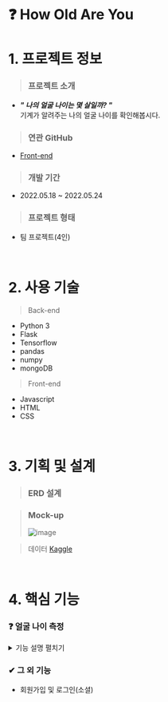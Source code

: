 # ❓ How Old Are You

# 1. 프로젝트 정보

> ### 프로젝트 소개
- ***" 나의 얼굴 나이는 몇 살일까? "***  
기계가 알려주는 나의 얼굴 나이를 확인해봅시다.

> ### 연관 GitHub
- [Front-end](https://github.com/angar2/HOAY-frontend)

> ### 개발 기간
- 2022.05.18 ~ 2022.05.24

> ### 프로젝트 형태
- 팀 프로젝트(4인)

<br>

# 2. 사용 기술

> Back-end
- Python 3  
- Flask
- Tensorflow  
- pandas 
- numpy  
- mongoDB  

> Front-end
- Javascript
- HTML
- CSS

<br>

# 3. 기획 및 설계
> ### ERD 설계
> 

> ### Mock-up
> ![image](https://user-images.githubusercontent.com/100769423/186613503-ea2c0bf9-3bd1-429c-a87b-0a875d54d79b.png)

> 데이터
> [Kaggle]()

<br>

# 4. 핵심 기능
### ❓ 얼굴 나이 측정

<details>
  <summary>기능 설명 펼치기</summary>
  
  ![HOAY](https://user-images.githubusercontent.com/100769423/187427228-8426850c-50a0-484f-9251-b20a3d4e2e62.gif)

  <br>

## 4.1 기능 흐름
  
  <br>
  
> ### 📌 Step 1. 이미지 업로드
- 측정하고자 하는 인물 사진을 업로드 창에 Drag-and-drop합니다.
- 측정 버튼을 클릭해 API 요청을 보냅니다.
  
  <br>
  
> ### 📌 Step 2. 이미지 머신러닝 측정
- 이미지를 서버에 저장한 후 학습된 model을 이용해 결과를 도출합니다.
  
  <br>
  
> ### 📌 Step 3. 데이터 응답 
- 준비가 완료된 데이터로 클라이언트에 응답합니다.

  <br>
</details>


### ✔ 그 외 기능
- 회원가입 및 로그인(소셜)
